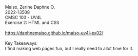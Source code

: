 Maiso, Zerine Daphne O.<br>
2022-13508<br>
CMSC 100 - UV4L<br>
Exercise 2: HTML and CSS<br>
<br>
https://daphnemaiso.github.io/maiso-uv4l-ex02/<br>
<br>
Key Takeaways:<br>
I find making web pages fun, but I really need to allot time for it.
